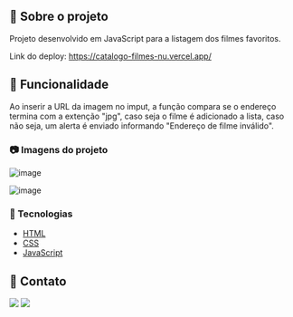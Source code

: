 ## :star2: Sobre o projeto

Projeto desenvolvido em JavaScript para a listagem dos filmes favoritos.

Link do deploy: https://catalogo-filmes-nu.vercel.app/

## :eyes: Funcionalidade

Ao inserir a URL da imagem no imput, a função compara se o endereço termina com a extenção "jpg", caso seja o filme é adicionado a lista, caso
não seja, um alerta é enviado informando "Endereço de filme inválido".

### :camera: Imagens do projeto

![image](https://user-images.githubusercontent.com/101264784/185681624-4acbddfc-27c9-4090-baf7-705868de7507.png)

![image](https://user-images.githubusercontent.com/101264784/185681728-6e4cd8ff-de68-4ade-9e48-e351491b8a46.png)


### :space_invader: Tecnologias

<ul>
    <li><a href="https://developer.mozilla.org/pt-BR/docs/Web/HTML">HTML</a></li>
    <li><a href="https://developer.mozilla.org/pt-BR/docs/Web/CSS">CSS</a></li>
    <li><a href="https://developer.mozilla.org/pt-BR/docs/Web/JavaScript">JavaScript</a></li>
</ul>   

## :handshake: Contato

<a href="https://www.linkedin.com/in/rodrigo-dev/" target="_blank">
<img src="https://img.shields.io/badge/LinkedIn-0077B5?style=for-the-badge&logo=linkedin&logoColor=white"></a>      
<a href = "mailto:digo.s.oliv@gmail.com@gmail.com"><img src="https://img.shields.io/badge/-Gmail-%23333?style=for-the-badge&logo=gmail&logoColor=white" target="_blank"></a>
